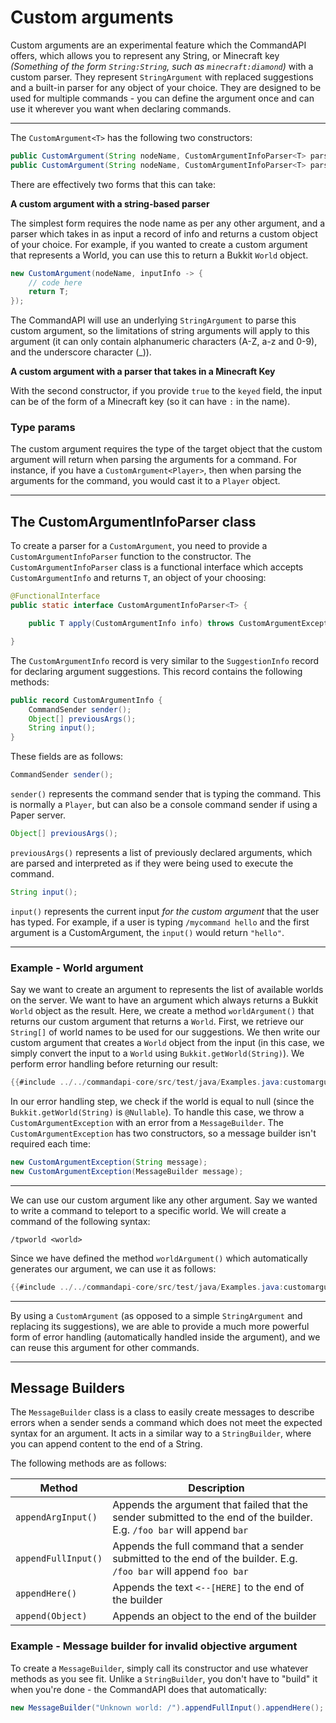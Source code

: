 # Custom arguments

Custom arguments are an experimental feature which the CommandAPI offers, which allows you to represent any String, or Minecraft key _(Something of the form `String:String`, such as `minecraft:diamond`)_ with a custom parser. They represent `StringArgument` with replaced suggestions and a built-in parser for any object of your choice. They are designed to be used for multiple commands - you can define the argument once and can use it wherever you want when declaring commands.

-----

The `CustomArgument<T>` has the following two constructors:

```java
public CustomArgument(String nodeName, CustomArgumentInfoParser<T> parser);
public CustomArgument(String nodeName, CustomArgumentInfoParser<T> parser, boolean keyed);
```

There are effectively two forms that this can take:

**A custom argument with a string-based parser**

The simplest form requires the node name as per any other argument, and a parser which takes in as input a record of info and returns a custom object of your choice. For example, if you wanted to create a custom argument that represents a World, you can use this to return a Bukkit `World` object.

```java
new CustomArgument(nodeName, inputInfo -> { 
    // code here
    return T; 
});
```

The CommandAPI will use an underlying `StringArgument` to parse this custom argument, so the limitations of string arguments will apply to this argument (it can only contain alphanumeric characters (A-Z, a-z and 0-9), and the underscore character (_)).

**A custom argument with a parser that takes in a Minecraft Key**

With the second constructor, if you provide `true` to the `keyed` field, the input can be of the form of a Minecraft key (so it can have `:` in the name).

### Type params

The custom argument requires the type of the target object that the custom argument will return when parsing the arguments for a command. For instance, if you have a `CustomArgument<Player>`, then when parsing the arguments for the command, you would cast it to a `Player` object.

-----

## The CustomArgumentInfoParser class

To create a parser for a `CustomArgument`, you need to provide a `CustomArgumentInfoParser` function to the constructor. The `CustomArgumentInfoParser` class is a functional interface which accepts `CustomArgumentInfo` and returns `T`, an object of your choosing:

```java
@FunctionalInterface
public static interface CustomArgumentInfoParser<T> {

    public T apply(CustomArgumentInfo info) throws CustomArgumentException;

}
```

The `CustomArgumentInfo` record is very similar to the `SuggestionInfo` record for declaring argument suggestions. This record contains the following methods:

```java
public record CustomArgumentInfo {
    CommandSender sender();
    Object[] previousArgs(); 
    String input();
}
```

These fields are as follows:

```java
CommandSender sender();
```

`sender()` represents the command sender that is typing the command. This is normally a `Player`, but can also be a console command sender if using a Paper server.

```java
Object[] previousArgs();
```

`previousArgs()` represents a list of previously declared arguments, which are parsed and interpreted as if they were being used to execute the command.

```java
String input();
```

`input()` represents the current input _for the custom argument_ that the user has typed. For example, if a user is typing `/mycommand hello` and the first argument is a CustomArgument, the `input()` would return `"hello"`.

-----

<div class="example">

### Example - World argument

Say we want to create an argument to represents the list of available worlds on the server. We want to have an argument which always returns a Bukkit `World` object as the result. Here, we create a method `worldArgument()` that returns our custom argument that returns a `World`. First, we retrieve our `String[]` of world names to be used for our suggestions. We then write our custom argument that creates a `World` object from the input (in this case, we simply convert the input to a `World` using `Bukkit.getWorld(String)`). We perform error handling before returning our result:

```java
{{#include ../../commandapi-core/src/test/java/Examples.java:customarguments2}}
```

In our error handling step, we check if the world is equal to null (since the `Bukkit.getWorld(String)` is `@Nullable`). To handle this case, we throw a `CustomArgumentException` with an error from a `MessageBuilder`. The `CustomArgumentException` has two constructors, so a message builder isn't required each time:

```java
new CustomArgumentException(String message);
new CustomArgumentException(MessageBuilder message);
```

-----

We can use our custom argument like any other argument. Say we wanted to write a command to teleport to a specific world. We will create a command of the following syntax:

```
/tpworld <world>
```

Since we have defined the method `worldArgument()` which automatically generates our argument, we can use it as follows:

```java
{{#include ../../commandapi-core/src/test/java/Examples.java:customarguments}}
```

-----

By using a `CustomArgument` (as opposed to a simple `StringArgument` and replacing its suggestions), we are able to provide a much more powerful form of error handling (automatically handled inside the argument), and we can reuse this argument for other commands.

</div>

-----

## Message Builders

The `MessageBuilder` class is a class to easily create messages to describe errors when a sender sends a command which does not meet the expected syntax for an argument. It acts in a similar way to a `StringBuilder`, where you can append content to the end of a String.

The following methods are as follows:

| Method | Description |
| ------ | ----------- |
| `appendArgInput()` | Appends the argument that failed that the sender submitted to the end of the builder. E.g. `/foo bar` will append `bar` |
| `appendFullInput()` | Appends the full command that a sender submitted to the end of the builder. E.g. `/foo bar` will append `foo bar` |
| `appendHere()` | Appends the text `<--[HERE]` to the end of the builder |
| `append(Object)`| Appends an object to the end of the builder |

<div class="example">

### Example - Message builder for invalid objective argument

To create a `MessageBuilder`, simply call its constructor and use whatever methods as you see fit. Unlike a `StringBuilder`, you don't have to "build" it when you're done - the CommandAPI does that automatically:

```java
new MessageBuilder("Unknown world: /").appendFullInput().appendHere();
```

</div>